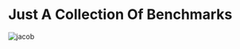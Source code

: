 # Just A Collection Of Benchmarks

![jacob](https://cloud.githubusercontent.com/assets/13583117/17080812/1702cb34-5171-11e6-89a5-86db9e916f0e.jpg)
